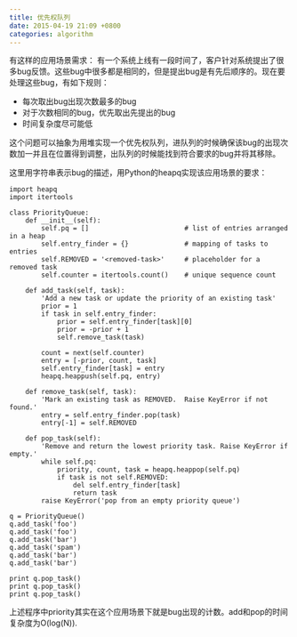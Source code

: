 ```yaml
---
title: 优先权队列
date: 2015-04-19 21:09 +0800
categories: algorithm
---
```


有这样的应用场景需求：
有一个系统上线有一段时间了，客户针对系统提出了很多bug反馈。这些bug中很多都是相同的，但是提出bug是有先后顺序的。现在要处理这些bug，有如下规则：

* 每次取出bug出现次数最多的bug
* 对于次数相同的bug，优先取出先提出的bug 
* 时间复杂度尽可能低

这个问题可以抽象为用堆实现一个优先权队列，进队列的时候确保该bug的出现次数加一并且在位置得到调整，出队列的时候能找到符合要求的bug并将其移除。

这里用字符串表示bug的描述，用Python的heapq实现该应用场景的要求：
```
import heapq
import itertools

class PriorityQueue:
    def __init__(self):
        self.pq = []                        # list of entries arranged in a heap
        self.entry_finder = {}              # mapping of tasks to entries
        self.REMOVED = '<removed-task>'     # placeholder for a removed task
        self.counter = itertools.count()    # unique sequence count
        
    def add_task(self, task):
        'Add a new task or update the priority of an existing task'
        prior = 1
        if task in self.entry_finder:
            prior = self.entry_finder[task][0]
            prior = -prior + 1
            self.remove_task(task)

        count = next(self.counter)
        entry = [-prior, count, task]
        self.entry_finder[task] = entry
        heapq.heappush(self.pq, entry)

    def remove_task(self, task):
        'Mark an existing task as REMOVED.  Raise KeyError if not found.'
        entry = self.entry_finder.pop(task)
        entry[-1] = self.REMOVED

    def pop_task(self):
        'Remove and return the lowest priority task. Raise KeyError if empty.'
        while self.pq:
            priority, count, task = heapq.heappop(self.pq)
            if task is not self.REMOVED:
                del self.entry_finder[task]
                return task
        raise KeyError('pop from an empty priority queue')

q = PriorityQueue()
q.add_task('foo')
q.add_task('foo')
q.add_task('bar')
q.add_task('spam')
q.add_task('bar')
q.add_task('bar')

print q.pop_task()
print q.pop_task()
print q.pop_task()
```
上述程序中priority其实在这个应用场景下就是bug出现的计数。add和pop的时间复杂度为O(log(N)).

